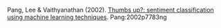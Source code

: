 Pang, Lee & Vaithyanathan (2002). [Thumbs up?: sentiment classification using machine learning techniques](Pang2002). Pang:2002p7783ng
